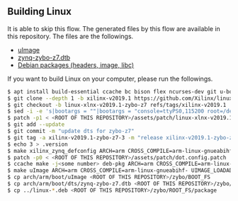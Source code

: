 ## Building Linux
It is able to skip this flow. The generated files by this flow are available in this repository.
The files are the followings.
- [uImage](../../zybo/BOOT_FS/uImage)
- [zynq-zybo-z7.dtb](../../zybo/BOOT_FS/zynq-zybo-z7.dtb)
- [Debian packages (headers, image, libc)](../../zybo/ROOT_FS/package/)

If you want to build Linux on your computer, please run the followings.
``` sh
$ apt install build-essential ccache bc bison flex ncurses-dev git u-boot-tools
$ git clone --depth 1 -b xilinx-v2019.1 https://github.com/Xilinx/linux-xlnx.git linux-xlnx-v2019.1-zybo-z7 && cd linux-xlnx-v2019.1-zybo-z7
$ git checkout -b linux-xlnx-v2019.1-zybo-z7 refs/tags/xilinx-v2019.1
$ sed -i -e 's|bootargs = ""|bootargs = "console=ttyPS0,115200 root=/dev/mmcblk0p2 rw earlyprintk rootfstype=ext4 rootwait devtmpfs.mount=1 uio_pdrv_genirq.of_id=generic-uio earlycon"|g' arch/arm/boot/dts/zynq-zybo-z7.dts
$ patch -p1 < <ROOT OF THIS REPOSITORY>/assets/patch/linux-xlnx-v2019.1-zybo-z7-builddeb.diff
$ git add --update
$ git commit -m "update dts for zybo-z7"
$ git tag -a xilinx-v2019.1-zybo-z7-3 -m "release xilinx-v2019.1-zybo-z7-3"
$ echo 3 > .version
$ make xilinx_zynq_defconfig ARCH=arm CROSS_COMPILE=arm-linux-gnueabihf-
$ patch -p0 < <ROOT OF THIS REPOSITORY>/assets/patch/dot.config.patch
$ ccache make -j<some number> deb-pkg ARCH=arm CROSS_COMPILE=arm-linux-gnueabihf- DTC_FLAGS=--symbols
$ make uImage ARCH=arm CROSS_COMPILE=arm-linux-gnueabihf- UIMAGE_LOADADDR=0x8000
$ cp arch/arm/boot/uImage <ROOT OF THIS REPOSITORY>/zybo/BOOT_FS
$ cp arch/arm/boot/dts/zynq-zybo-z7.dtb <ROOT OF THIS REPOSITORY>/zybo/BOOT_FS
$ cp ../linux-*.deb <ROOT OF THIS REPOSITORY>/zybo/ROOT_FS/package
```
